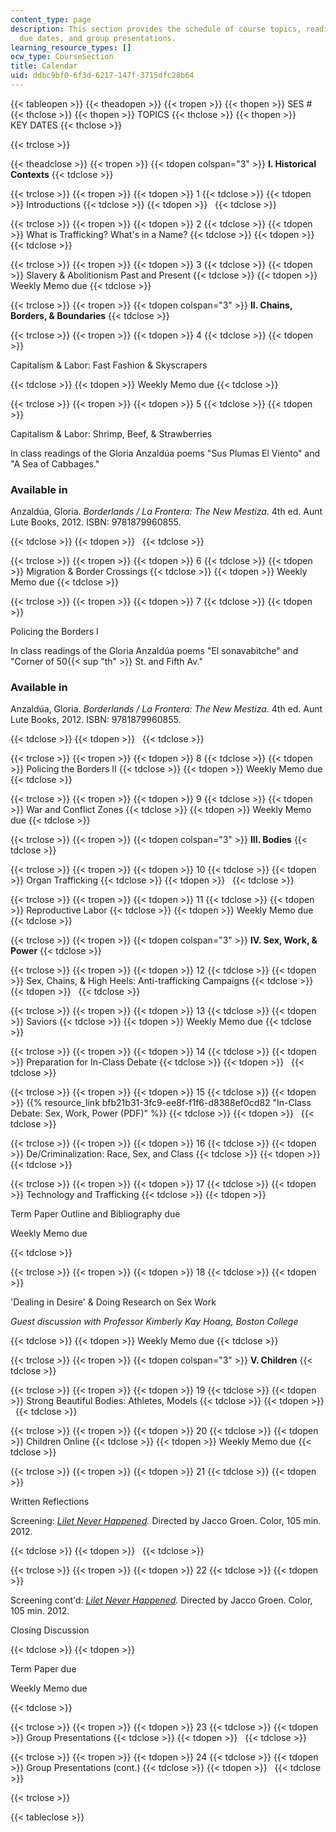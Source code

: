 ```yaml
---
content_type: page
description: This section provides the schedule of course topics, readings, assignment
  due dates, and group presentations.
learning_resource_types: []
ocw_type: CourseSection
title: Calendar
uid: ddbc9bf0-6f3d-6217-147f-3715dfc28b64
---
```


{{< tableopen >}}
{{< theadopen >}}
{{< tropen >}}
{{< thopen >}}
SES #
{{< thclose >}}
{{< thopen >}}
TOPICS
{{< thclose >}}
{{< thopen >}}
KEY DATES
{{< thclose >}}

{{< trclose >}}

{{< theadclose >}}
{{< tropen >}}
{{< tdopen colspan="3" >}}
**I. Historical Contexts**
{{< tdclose >}}

{{< trclose >}}
{{< tropen >}}
{{< tdopen >}}
1
{{< tdclose >}}
{{< tdopen >}}
Introductions
{{< tdclose >}}
{{< tdopen >}}
 
{{< tdclose >}}

{{< trclose >}}
{{< tropen >}}
{{< tdopen >}}
2
{{< tdclose >}}
{{< tdopen >}}
What is Trafficking? What's in a Name?
{{< tdclose >}}
{{< tdopen >}}
 
{{< tdclose >}}

{{< trclose >}}
{{< tropen >}}
{{< tdopen >}}
3
{{< tdclose >}}
{{< tdopen >}}
Slavery & Abolitionism Past and Present
{{< tdclose >}}
{{< tdopen >}}
Weekly Memo due
{{< tdclose >}}

{{< trclose >}}
{{< tropen >}}
{{< tdopen colspan="3" >}}
**II. Chains, Borders, & Boundaries**
{{< tdclose >}}

{{< trclose >}}
{{< tropen >}}
{{< tdopen >}}
4
{{< tdclose >}}
{{< tdopen >}}


Capitalism & Labor: Fast Fashion & Skyscrapers


{{< tdclose >}}
{{< tdopen >}}
Weekly Memo due
{{< tdclose >}}

{{< trclose >}}
{{< tropen >}}
{{< tdopen >}}
5
{{< tdclose >}}
{{< tdopen >}}


Capitalism & Labor: Shrimp, Beef, & Strawberries

In class readings of the Gloria Anzaldúa poems "Sus Plumas El Viento" and "A Sea of Cabbages."

### Available in

Anzaldúa, Gloria. _Borderlands / La Frontera: The New Mestiza_. 4th ed. Aunt Lute Books, 2012. ISBN: 9781879960855.


{{< tdclose >}}
{{< tdopen >}}
 
{{< tdclose >}}

{{< trclose >}}
{{< tropen >}}
{{< tdopen >}}
6
{{< tdclose >}}
{{< tdopen >}}
Migration & Border Crossings
{{< tdclose >}}
{{< tdopen >}}
Weekly Memo due
{{< tdclose >}}

{{< trclose >}}
{{< tropen >}}
{{< tdopen >}}
7
{{< tdclose >}}
{{< tdopen >}}


Policing the Borders I

In class readings of the Gloria Anzaldúa poems "El sonavabitche" and "Corner of 50{{< sup "th" >}} St. and Fifth Av."

### Available in

Anzaldúa, Gloria. _Borderlands / La Frontera: The New Mestiza_. 4th ed. Aunt Lute Books, 2012. ISBN: 9781879960855.


{{< tdclose >}}
{{< tdopen >}}
 
{{< tdclose >}}

{{< trclose >}}
{{< tropen >}}
{{< tdopen >}}
8
{{< tdclose >}}
{{< tdopen >}}
Policing the Borders II
{{< tdclose >}}
{{< tdopen >}}
Weekly Memo due
{{< tdclose >}}

{{< trclose >}}
{{< tropen >}}
{{< tdopen >}}
9
{{< tdclose >}}
{{< tdopen >}}
War and Conflict Zones
{{< tdclose >}}
{{< tdopen >}}
Weekly Memo due
{{< tdclose >}}

{{< trclose >}}
{{< tropen >}}
{{< tdopen colspan="3" >}}
**III. Bodies**
{{< tdclose >}}

{{< trclose >}}
{{< tropen >}}
{{< tdopen >}}
10
{{< tdclose >}}
{{< tdopen >}}
Organ Trafficking
{{< tdclose >}}
{{< tdopen >}}
 
{{< tdclose >}}

{{< trclose >}}
{{< tropen >}}
{{< tdopen >}}
11
{{< tdclose >}}
{{< tdopen >}}
Reproductive Labor
{{< tdclose >}}
{{< tdopen >}}
Weekly Memo due
{{< tdclose >}}

{{< trclose >}}
{{< tropen >}}
{{< tdopen colspan="3" >}}
**IV. Sex, Work, & Power**
{{< tdclose >}}

{{< trclose >}}
{{< tropen >}}
{{< tdopen >}}
12
{{< tdclose >}}
{{< tdopen >}}
Sex, Chains, & High Heels: Anti-trafficking Campaigns
{{< tdclose >}}
{{< tdopen >}}
 
{{< tdclose >}}

{{< trclose >}}
{{< tropen >}}
{{< tdopen >}}
13
{{< tdclose >}}
{{< tdopen >}}
Saviors
{{< tdclose >}}
{{< tdopen >}}
Weekly Memo due
{{< tdclose >}}

{{< trclose >}}
{{< tropen >}}
{{< tdopen >}}
14
{{< tdclose >}}
{{< tdopen >}}
Preparation for In-Class Debate
{{< tdclose >}}
{{< tdopen >}}
 
{{< tdclose >}}

{{< trclose >}}
{{< tropen >}}
{{< tdopen >}}
15
{{< tdclose >}}
{{< tdopen >}}
{{% resource_link bfb21b31-3fc9-ee8f-f1f6-d8388ef0cd82 "In-Class Debate: Sex, Work, Power (PDF)" %}}
{{< tdclose >}}
{{< tdopen >}}
 
{{< tdclose >}}

{{< trclose >}}
{{< tropen >}}
{{< tdopen >}}
16
{{< tdclose >}}
{{< tdopen >}}
De/Criminalization: Race, Sex, and Class
{{< tdclose >}}
{{< tdopen >}}
 
{{< tdclose >}}

{{< trclose >}}
{{< tropen >}}
{{< tdopen >}}
17
{{< tdclose >}}
{{< tdopen >}}
Technology and Trafficking
{{< tdclose >}}
{{< tdopen >}}


Term Paper Outline and Bibliography due

Weekly Memo due


{{< tdclose >}}

{{< trclose >}}
{{< tropen >}}
{{< tdopen >}}
18
{{< tdclose >}}
{{< tdopen >}}


'Dealing in Desire' & Doing Research on Sex Work

_Guest discussion with Professor Kimberly Kay Hoang, Boston College_


{{< tdclose >}}
{{< tdopen >}}
Weekly Memo due
{{< tdclose >}}

{{< trclose >}}
{{< tropen >}}
{{< tdopen colspan="3" >}}
**V. Children**
{{< tdclose >}}

{{< trclose >}}
{{< tropen >}}
{{< tdopen >}}
19
{{< tdclose >}}
{{< tdopen >}}
Strong Beautiful Bodies: Athletes, Models
{{< tdclose >}}
{{< tdopen >}}
 
{{< tdclose >}}

{{< trclose >}}
{{< tropen >}}
{{< tdopen >}}
20
{{< tdclose >}}
{{< tdopen >}}
Children Online
{{< tdclose >}}
{{< tdopen >}}
Weekly Memo due
{{< tdclose >}}

{{< trclose >}}
{{< tropen >}}
{{< tdopen >}}
21
{{< tdclose >}}
{{< tdopen >}}


Written Reflections

Screening: _[Lilet Never Happened](http://www.imdb.com/title/tt1986951/?ref_=fn_al_tt_1)._ Directed by Jacco Groen. Color, 105 min. 2012.


{{< tdclose >}}
{{< tdopen >}}
 
{{< tdclose >}}

{{< trclose >}}
{{< tropen >}}
{{< tdopen >}}
22
{{< tdclose >}}
{{< tdopen >}}


Screening cont'd: _[Lilet Never Happened](http://www.imdb.com/title/tt1986951/?ref_=fn_al_tt_1)._ Directed by Jacco Groen. Color, 105 min. 2012.

Closing Discussion


{{< tdclose >}}
{{< tdopen >}}


Term Paper due

Weekly Memo due


{{< tdclose >}}

{{< trclose >}}
{{< tropen >}}
{{< tdopen >}}
23
{{< tdclose >}}
{{< tdopen >}}
Group Presentations
{{< tdclose >}}
{{< tdopen >}}
 
{{< tdclose >}}

{{< trclose >}}
{{< tropen >}}
{{< tdopen >}}
24
{{< tdclose >}}
{{< tdopen >}}
Group Presentations (cont.)
{{< tdclose >}}
{{< tdopen >}}
 
{{< tdclose >}}

{{< trclose >}}

{{< tableclose >}}